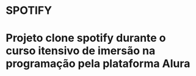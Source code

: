 # SPOTIFY
#
#
#
# Projeto clone spotify durante o curso itensivo de imersão na programação pela plataforma Alura
 

